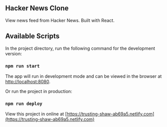 ## Hacker News Clone

View news feed from Hacker News. Built with React.

## Available Scripts

In the project directory, run the following command for the development version:

### `npm run start`

The app will run in development mode and can be viewed in the browser at [http://localhost:8080](http://localhost:8080).

Or run the project in production:

### `npm run deploy`

View this project in online at [https://trusting-shaw-ab69a5.netlify.com](https://trusting-shaw-ab69a5.netlify.com)

